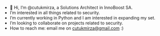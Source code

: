 - 👋 Hi, I’m @cutukmirza, a Solutions Architect in InnoBoost SA.
-  I’m interested in all things related to security.
-  I’m currently working in Python and I am interested in expanding my set.
-  I’m looking to collaborate on projects related to security.
-  How to reach me: email me on cutukmirza@gmail.com :)

<!---
cutukmirza/cutukmirza is a ✨ special ✨ repository because its `README.md` (this file) appears on your GitHub profile.
You can click the Preview link to take a look at your changes.
--->
